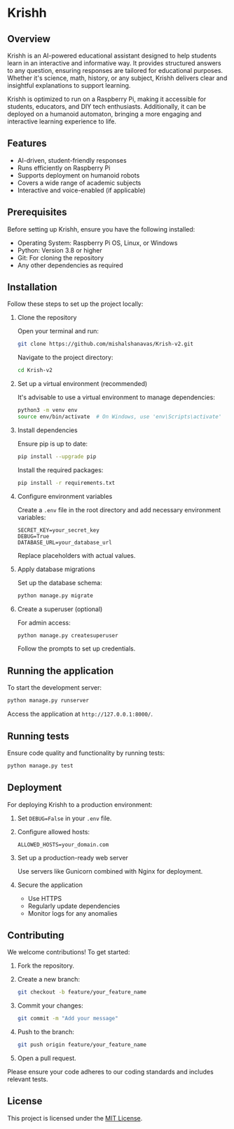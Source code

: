 # Krishh  

## Overview  

Krishh is an AI-powered educational assistant designed to help students learn in an interactive and informative way. It provides structured answers to any question, ensuring responses are tailored for educational purposes. Whether it's science, math, history, or any subject, Krishh delivers clear and insightful explanations to support learning.  

Krishh is optimized to run on a Raspberry Pi, making it accessible for students, educators, and DIY tech enthusiasts. Additionally, it can be deployed on a humanoid automaton, bringing a more engaging and interactive learning experience to life.  

## Features  

- AI-driven, student-friendly responses  
- Runs efficiently on Raspberry Pi  
- Supports deployment on humanoid robots  
- Covers a wide range of academic subjects  
- Interactive and voice-enabled (if applicable)  

## Prerequisites  

Before setting up Krishh, ensure you have the following installed:  

- Operating System: Raspberry Pi OS, Linux, or Windows  
- Python: Version 3.8 or higher  
- Git: For cloning the repository  
- Any other dependencies as required  

## Installation  

Follow these steps to set up the project locally:  

1. Clone the repository  

   Open your terminal and run:  

   ```bash
   git clone https://github.com/mishalshanavas/Krish-v2.git
   ```

   Navigate to the project directory:  

   ```bash
   cd Krish-v2
   ```

2. Set up a virtual environment (recommended)  

   It's advisable to use a virtual environment to manage dependencies:  

   ```bash
   python3 -m venv env
   source env/bin/activate  # On Windows, use 'env\Scripts\activate'
   ```

3. Install dependencies  

   Ensure pip is up to date:  

   ```bash
   pip install --upgrade pip
   ```

   Install the required packages:  

   ```bash
   pip install -r requirements.txt
   ```

4. Configure environment variables  

   Create a `.env` file in the root directory and add necessary environment variables:  

   ```env
   SECRET_KEY=your_secret_key
   DEBUG=True
   DATABASE_URL=your_database_url
   ```

   Replace placeholders with actual values.  

5. Apply database migrations  

   Set up the database schema:  

   ```bash
   python manage.py migrate
   ```

6. Create a superuser (optional)  

   For admin access:  

   ```bash
   python manage.py createsuperuser
   ```

   Follow the prompts to set up credentials.  

## Running the application  

To start the development server:  

```bash
python manage.py runserver
```

Access the application at `http://127.0.0.1:8000/`.  

## Running tests  

Ensure code quality and functionality by running tests:  

```bash
python manage.py test
```

## Deployment  

For deploying Krishh to a production environment:  

1. Set `DEBUG=False` in your `.env` file.  
2. Configure allowed hosts:  

   ```env
   ALLOWED_HOSTS=your_domain.com
   ```  

3. Set up a production-ready web server  

   Use servers like Gunicorn combined with Nginx for deployment.  

4. Secure the application  

   - Use HTTPS  
   - Regularly update dependencies  
   - Monitor logs for any anomalies  

## Contributing  

We welcome contributions! To get started:  

1. Fork the repository.  
2. Create a new branch:  

   ```bash
   git checkout -b feature/your_feature_name
   ```  

3. Commit your changes:  

   ```bash
   git commit -m "Add your message"
   ```  

4. Push to the branch:  

   ```bash
   git push origin feature/your_feature_name
   ```  

5. Open a pull request.  

Please ensure your code adheres to our coding standards and includes relevant tests.  

## License  

This project is licensed under the [MIT License](LICENSE).  

